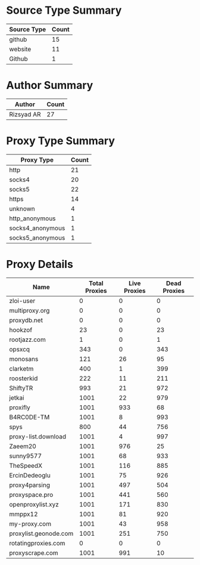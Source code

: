 # Source Type Summary

| Source Type | Count |
|-------------|-------|
| github | 15 |
| website | 11 |
| Github | 1 |


# Author Summary

| Author | Count |
|--------|-------|
| Rizsyad AR | 27 |


# Proxy Type Summary

| Proxy Type | Count |
|------------|-------|
| http | 21 |
| socks4 | 20 |
| socks5 | 22 |
| https | 14 |
| unknown | 4 |
| http_anonymous | 1 |
| socks4_anonymous | 1 |
| socks5_anonymous | 1 |


# Proxy Details

| Name | Total Proxies | Live Proxies | Dead Proxies |
|------|---------------|--------------|---------------|
| zloi-user | 0 | 0 | 0 |
| multiproxy.org | 0 | 0 | 0 |
| proxydb.net | 0 | 0 | 0 |
| hookzof | 23 | 0 | 23 |
| rootjazz.com | 1 | 0 | 1 |
| opsxcq | 343 | 0 | 343 |
| monosans | 121 | 26 | 95 |
| clarketm | 400 | 1 | 399 |
| roosterkid | 222 | 11 | 211 |
| ShiftyTR | 993 | 21 | 972 |
| jetkai | 1001 | 22 | 979 |
| proxifly | 1001 | 933 | 68 |
| B4RC0DE-TM | 1001 | 8 | 993 |
| spys | 800 | 44 | 756 |
| proxy-list.download | 1001 | 4 | 997 |
| Zaeem20 | 1001 | 976 | 25 |
| sunny9577 | 1001 | 68 | 933 |
| TheSpeedX | 1001 | 116 | 885 |
| ErcinDedeoglu | 1001 | 75 | 926 |
| proxy4parsing | 1001 | 497 | 504 |
| proxyspace.pro | 1001 | 441 | 560 |
| openproxylist.xyz | 1001 | 171 | 830 |
| mmppx12 | 1001 | 81 | 920 |
| my-proxy.com | 1001 | 43 | 958 |
| proxylist.geonode.com | 1001 | 251 | 750 |
| rotatingproxies.com | 0 | 0 | 0 |
| proxyscrape.com | 1001 | 991 | 10 |
